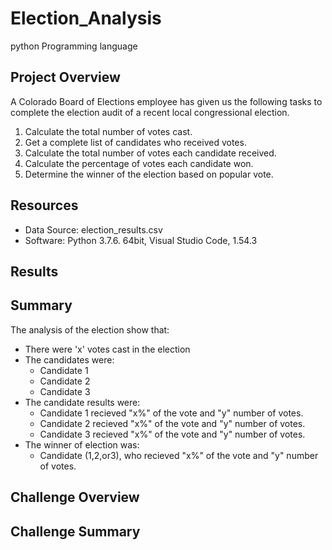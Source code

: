 # Election_Analysis
python Programming  language
## Project Overview
A Colorado Board of Elections employee has given us the following tasks to complete the election audit of a recent local congressional election.

1. Calculate the total number of votes cast.
2. Get a complete list of candidates who received votes.
3. Calculate the total number of votes each candidate received.
4. Calculate the percentage of votes each candidate won.
5. Determine the winner of the election based on popular vote.

## Resources
- Data Source: election_results.csv
- Software: Python 3.7.6. 64bit, Visual Studio Code, 1.54.3

## Results

## Summary
The analysis of the election show that:

- There were 'x' votes cast in the election
- The candidates were:
     - Candidate 1
     - Candidate 2
     - Candidate 3
- The candidate results were:
     - Candidate 1 recieved "x%" of the vote and "y" number of votes.
     - Candidate 2 recieved "x%" of the vote and "y" number of votes.
     - Candidate 3 recieved "x%" of the vote and "y" number of votes.
- The winner of election was:
     - Candidate (1,2,or3), who recieved "x%" of the vote and "y" number of votes.

## Challenge Overview
## Challenge Summary
